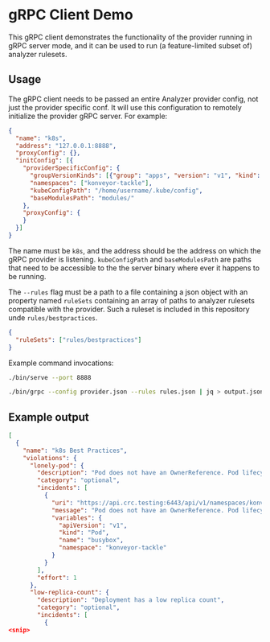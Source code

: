 # gRPC Client Demo

This gRPC client demonstrates the functionality of the provider running in gRPC server mode, and it can be used to run (a feature-limited subset of) analyzer rulesets. 

## Usage

The gRPC client needs to be passed an entire Analyzer provider config, not just the provider specific conf. It will use this configuration to remotely initialize the provider gRPC server. For example:

```json
{
  "name": "k8s",
  "address": "127.0.0.1:8888",
  "proxyConfig": {},
  "initConfig": [{
    "providerSpecificConfig": {
      "groupVersionKinds": [{"group": "apps", "version": "v1", "kind": "Deployment"}, {"group": "", "version": "v1", "kind": "Pod"}, {"group": "", "version": "route.openshift.io/v1", "kind":"Route"}],
      "namespaces": ["konveyor-tackle"],
      "kubeConfigPath": "/home/username/.kube/config",
      "baseModulesPath": "modules/"
    },
    "proxyConfig": {
    }
  }]
}
```

The name must be `k8s`, and the address should be the address on which the gRPC provider is listening. `kubeConfigPath` and `baseModulesPath` are paths that need to be accessible to the the server binary where ever it happens to be running.

The `--rules` flag must be a path to a file containing a json object with an property named `ruleSets` containing an array of paths to analyzer rulesets compatible with the provider. Such a ruleset is included in this repository unde `rules/bestpractices`.

```json
{
  "ruleSets": ["rules/bestpractices"]
}
```

Example command invocations:

```sh
./bin/serve --port 8888
```

```sh
./bin/grpc --config provider.json --rules rules.json | jq > output.json
```

## Example output

```json
[
  {
    "name": "k8s Best Practices",
    "violations": {
      "lonely-pod": {
        "description": "Pod does not have an OwnerReference. Pod lifecycle should be managed by a resource such as a Deployment to ensure availability.",
        "category": "optional",
        "incidents": [
          {
            "uri": "https://api.crc.testing:6443/api/v1/namespaces/konveyor-tackle/pods/busybox",
            "message": "Pod does not have an OwnerReference. Pod lifecycle should be managed by a resource such as a Deployment to ensure availability.",
            "variables": {
              "apiVersion": "v1",
              "kind": "Pod",
              "name": "busybox",
              "namespace": "konveyor-tackle"
            }
          }
        ],
        "effort": 1
      },
      "low-replica-count": {
        "description": "Deployment has a low replica count",
        "category": "optional",
        "incidents": [
          {
<snip>
```